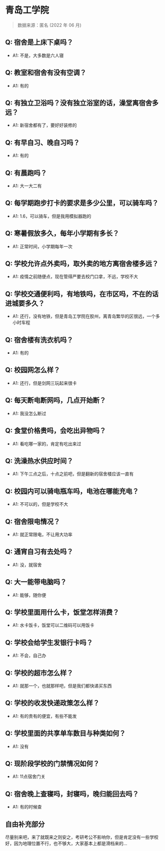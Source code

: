 # 青岛工学院

> 数据来源：匿名 (2022 年 06 月)

## Q: 宿舍是上床下桌吗？

- A1: 不是，大多数是六人寝

## Q: 教室和宿舍有没有空调？

- A1: 有的

## Q: 有独立卫浴吗？没有独立浴室的话，澡堂离宿舍多远？

- A1: 新宿舍都有了，要好好装修的

## Q: 有早自习、晚自习吗？

- A1: 有的

## Q: 有晨跑吗？

- A1: 大一大二有

## Q: 每学期跑步打卡的要求是多少公里，可以骑车吗？

- A1: 1.6，可以骑车，但是我用模拟器跑的

## Q: 寒暑假放多久，每年小学期有多长？

- A1: 正常时间，小学期每年一次

## Q: 学校允许点外卖吗，取外卖的地方离宿舍楼多远？

- A1: 疫情之前随便点，现在管得严要去校门口拿，不远，学校不大

## Q: 学校交通便利吗，有地铁吗，在市区吗，不在的话进城要多久？

- A1: 还行，没有地铁，但是青岛工学院在胶州，离青岛繁华的区很远，一个多小时车程

## Q: 宿舍楼有洗衣机吗？

- A1: 有的

## Q: 校园网怎么样？

- A1: 还行，但是剑网三玩起来很卡

## Q: 每天断电断网吗，几点开始断？

- A1: 我没怎么断过

## Q: 食堂价格贵吗，会吃出异物吗？

- A1: 看吃哪一家的，肯定有吃出来过

## Q: 洗澡热水供应时间？

- A1: 下午三点之后，十点之前吧，但是翻新的宿舍楼应该一直有

## Q: 校园内可以骑电瓶车吗，电池在哪能充电？

- A1: 不可以的，但是学校不大

## Q: 宿舍限电情况？

- A1: 就正常限电，不让用大功率

## Q: 通宵自习有去处吗？

- A1: 没，就宿舍

## Q: 大一能带电脑吗？

- A1: 能够，随你便

## Q: 学校里面用什么卡，饭堂怎样消费？

- A1: 水卡饭卡，饭堂可以二维码可以用饭卡

## Q: 学校会给学生发银行卡吗？

- A1: 不会，自己办

## Q: 学校的超市怎么样？

- A1: 就那一个，也就那样吧，但是我们都快递买东西

## Q: 学校的收发快递政策怎么样？

- A1: 有的贵有的便宜，有些不能发

## Q: 学校里面的共享单车数目与种类如何？

- A1: 没有

## Q: 现阶段学校的门禁情况如何？

- A1: 11点宿舍门关

## Q: 宿舍晚上查寝吗，封寝吗，晚归能回去吗？

- A1: 有的时候查

## 自由补充部分

尽量别来吧，来了就既来之则安之，考研考公不影响你，但是肯定没有一些学校好，因为地理位置不行，也不够大，大家基本上都是滑档来的…